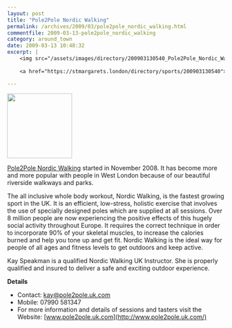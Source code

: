 ```yaml
---
layout: post
title: "Pole2Pole Nordic Walking"
permalink: /archives/2009/03/pole2pole_nordic_walking.html
commentfile: 2009-03-13-pole2pole_nordic_walking
category: around_town
date: 2009-03-13 10:48:32
excerpt: |
    <img src="/assets/images/directory/200903130540_Pole2Pole_Nordic_Walking.jpg" class="photo right" width="150" />
    
    <a href="https://stmargarets.london/directory/sports/200903130540">Pole2Pole Nordic Walking</a> started in November 2008.  It has become more and more popular with people in West London because of our beautiful riverside walkways and parks.

---
```


<img src="/assets/images/directory/200903130540_Pole2Pole_Nordic_Walking.jpg" class="photo right" width="150" />

[Pole2Pole Nordic Walking](/directory/sports/200903130540) started in November 2008. It has become more and more popular with people in West London because of our beautiful riverside walkways and parks.

The all inclusive whole body workout, Nordic Walking, is the fastest growing sport in the UK. It is an efficient, low-stress, holistic exercise that involves the use of specially designed poles which are supplied at all sessions. Over 8 million people are now experiencing the positive effects of this hugely social activity throughout Europe. It requires the correct technique in order to incorporate 90% of your skeletal muscles, to increase the calories burned and help you tone up and get fit. Nordic Walking is the ideal way for people of all ages and fitness levels to get outdoors and keep active.

Kay Speakman is a qualified Nordic Walking UK Instructor. She is properly qualified and insured to deliver a safe and exciting outdoor experience.

**Details**

-   Contact: <kay@pole2pole.uk.com>
-   Mobile: 07990 581347
-   For more information and details of sessions and tasters visit the Website: [www.pole2pole.uk.com](http://www.pole2pole.uk.com/)
